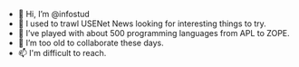 - 👋 Hi, I’m @infostud
- 👀 I used to trawl USENet News looking for interesting things to try.
- 🌱 I’ve played with about 500 programming languages from APL to ZOPE.
- 💞️ I’m too old to collaborate these days.
- 📫 I'm difficult to reach.

